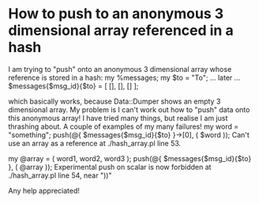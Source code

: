 
# How to push to an anonymous 3 dimensional array referenced in a hash

I am trying to "push" onto an anonymous 3 dimensional array whose reference is stored in a hash:
my %messages;
my $to = "To";
... later ...
$messages{$msg_id}{$to} = [ [], [], [] ];

which basically works, because Data::Dumper shows an empty 3 dimensional array.
My problem is I can't work out how to "push" data onto this anonymous array!
I have tried many things, but realise I am just thrashing about. A couple of examples of my many failures!
my word = "something";
push(@{ $messages{$msg_id}{$to} }->[0], ( $word ));
Can't use an array as a reference at ./hash_array.pl line 53.

my @array = ( word1, word2, word3 );
push(\@{ $messages{$msg_id}{$to} }, ( @array ));
Experimental push on scalar is now forbidden at ./hash_array.pl line 54, near "))"

Any help appreciated!

        